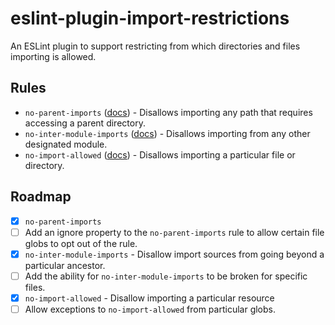 # eslint-plugin-import-restrictions

An ESLint plugin to support restricting from which directories and files importing is allowed.

## Rules

- `no-parent-imports` ([docs](docs/rules/no-parent-imports.md)) - Disallows importing any path that requires accessing a parent directory.
- `no-inter-module-imports` ([docs](docs/rules/no-inter-module-imports.md)) - Disallows importing from any other designated module.
- `no-import-allowed` ([docs](docs/rules/no-import-allowed.md)) - Disallows importing a particular file or directory.

## Roadmap

- [x] `no-parent-imports`
- [ ] Add an ignore property to the `no-parent-imports` rule to allow certain file globs to opt out of the rule.
- [x] `no-inter-module-imports` - Disallow import sources from going beyond a particular ancestor.
- [ ] Add the ability for `no-inter-module-imports` to be broken for specific files.
- [x] `no-import-allowed` - Disallow importing a particular resource
- [ ] Allow exceptions to `no-import-allowed` from particular globs.

